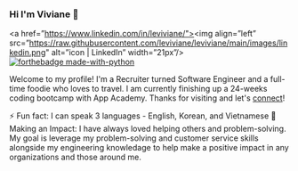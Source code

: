 ### Hi I'm Viviane 👋

<a href=”https://www.linkedin.com/in/leviviane/"><img align=”left” src=”https://raw.githubusercontent.com/leviviane/leviviane/main/images/linkedin.png" alt=”icon | LinkedIn” width=”21px”/></a> [![forthebadge made-with-python](http://ForTheBadge.com/images/badges/made-with-python.svg)](https://www.python.org/)

Welcome to my profile! I'm a Recruiter turned Software Engineer and a full-time foodie who loves to travel. I am currently finishing up a 24-weeks coding bootcamp with App Academy.
Thanks for visiting and let's [connect](https://www.linkedin.com/in/leviviane/)!

⚡ Fun fact: I can speak 3 languages - English, Korean, and Vietnamese
🚀 Making an Impact: I have always loved helping others and problem-solving. My goal is leverage my problem-solving and customer service skills alongside my engineering knowledage to help make a positive impact in any organizations and those around me.

<!--
**leviviane/leviviane** is a ✨ _special_ ✨ repository because its `README.md` (this file) appears on your GitHub profile.

Here are some ideas to get you started:

- 🔭 I’m currently working on ...
- 🌱 I’m currently learning ...
- 👯 I’m looking to collaborate on ...
- 🤔 I’m looking for help with ...
- 💬 Ask me about ...
- 📫 How to reach me: ...
- 😄 Pronouns: ...
- ⚡ Fun fact: ...
-->

